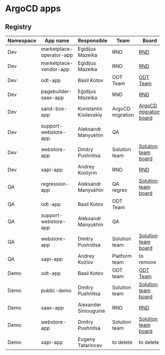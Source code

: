 # ArgoCD apps

## Registry

|Namespace |App name |Responsible | Team | Board | Status |
|----------|--------|-----------|-----------|-----------|-----------|
|Dev| marketplace-operator-app| Egidijus Mazeika| RND| [RND](https://virtocommerce.atlassian.net/secure/RapidBoard.jspa?projectKey=RND&rapidView=91) |[![App Status](https://cd.govirto.com/api/badge?name=marketplace-operator-app-dev&revision=true)](https://cd.govirto.com/applications/marketplace-operator-app-dev) |
|Dev| marketplace-vendor-app| Egidijus Mazeika| RND| [RND](https://virtocommerce.atlassian.net/secure/RapidBoard.jspa?projectKey=RND&rapidView=91) |[![App Status](https://cd.govirto.com/api/badge?name=marketplace-vendor-app-dev&revision=true)](https://cd.govirto.com/applications/marketplace-vendor-app-dev) |
|Dev| odt-app| Basil Kotov| ODT Team| [ODT Team](https://virtocommerce.atlassian.net/secure/RapidBoard.jspa?rapidView=65) |[![App Status](https://cd.govirto.com/api/badge?name=odt-app-dev&revision=true)](https://cd.govirto.com/applications/odt-app-dev) |
|Dev| pagebuilder-saas-app| Egidijus Mazeika| RND| [RND](https://virtocommerce.atlassian.net/secure/RapidBoard.jspa?projectKey=RND&rapidView=91) |[![App Status](https://cd.govirto.com/api/badge?name=pagebuilder-saas-app-dev&revision=true)](https://cd.govirto.com/applications/pagebuilder-saas-app-dev) |
|Dev| sand-box-app| Konstantin Kisilevskiy| ArgoCD migration| [ArgoCD migration board](https://virtocommerce.atlassian.net/secure/RapidBoard.jspa?rapidView=92&selectedIssue=VP-5848) | [![App Status](https://cd.govirto.com/api/badge?name=sand-box-app-dev&revision=true)](https://cd.govirto.com/applications/sand-box-app-dev)  |
|Dev| support-webstore-app| Aleksandr Manyukhin| QA ||[![App Status](https://cd.govirto.com/api/badge?name=support-webstore-app-dev&revision=true)](https://cd.govirto.com/applications/support-webstore-app-dev) |
|Dev| webstore-app| Dmitry Pushnitsa| Solution team |[Solution team board](https://virtocommerce.atlassian.net/jira/software/projects/VDS/boards/95)| [![App Status](https://cd.govirto.com/api/badge?name=webstore-app-dev&revision=true)](https://cd.govirto.com/applications/webstore-app-dev) |
|Dev| xapi-app| Andrey Kostyrin| RND | [RND](https://virtocommerce.atlassian.net/secure/RapidBoard.jspa?projectKey=RND&rapidView=91) | |[![App Status](https://cd.govirto.com/api/badge?name=xapi-app-dev&revision=true)](https://cd.govirto.com/applications/xapi-app-dev) |
|QA| regression-app| Aleksandr Manyukhin| QA regres | [Solution team board](https://virtocommerce.atlassian.net/jira/software/projects/VDS/boards/95)|[![App Status](https://cd.govirto.com/api/badge?name=regression-app-qa&revision=true)](https://cd.govirto.com/applications/regression-app-qa) |
|QA| odt-app| Basil Kotov| ODT Team | |[![App Status](https://cd.govirto.com/api/badge?name=odt-app-qa&revision=true)](https://cd.govirto.com/applications/odt-app-qa) |
|QA| support-webstore-app| Aleksandr Manyukhin| QA | | [![App Status](https://cd.govirto.com/api/badge?name=support-webstore-app-qa&revision=true)](https://cd.govirto.com/applications/support-webstore-app-qa) |
|QA| webstore-app| Dmitry Pushnitsa| Solution team| [Solution team board](https://virtocommerce.atlassian.net/jira/software/projects/VDS/boards/95)| [![App Status](https://cd.govirto.com/api/badge?name=webstore-app-qa&revision=true)](https://cd.govirto.com/applications/webstore-app-qa) |
|QA| xapi-app| Andrey Kozlov| Platform team | to remove | [![App Status](https://cd.govirto.com/api/badge?name=xapi-app-qa&revision=true)](https://cd.govirto.com/applications/xapi-app-qa) |
|Demo| odt-app| Basil Kotov| ODT team | [ODT Team](https://virtocommerce.atlassian.net/secure/RapidBoard.jspa?rapidView=65) | [![App Status](https://cd.govirto.com/api/badge?name=odt-app-demo&revision=true)](https://cd.govirto.com/applications/odt-app-demo) |
|Demo| public-demo| Dmitry Pushnitsa | Solution team | [Solution team board](https://virtocommerce.atlassian.net/jira/software/projects/VDS/boards/95)|[![App Status](https://cd.govirto.com/api/badge?name=public-demo&revision=true)](https://cd.govirto.com/applications/public-demo) |
|Demo| saas-app| Alexander Siniouguine| RND| [RND](https://virtocommerce.atlassian.net/secure/RapidBoard.jspa?projectKey=RND&rapidView=91) |[![App Status](https://cd.govirto.com/api/badge?name=saas-app-demo&revision=true)](https://cd.govirto.com/applications/saas-app-demo) |
|Demo| webstore-app| Dmitry Pushnitsa| Solution team | [Solution team board](https://virtocommerce.atlassian.net/jira/software/projects/VDS/boards/95)| [![App Status](https://cd.govirto.com/api/badge?name=webstore-app-demo&revision=true)](https://cd.govirto.com/applications/webstore-app-demo) |
|Demo| xapi-app| Eugeny Tatarincev| to delete | to delete |[![App Status](https://cd.govirto.com/api/badge?name=xapi-app-demo&revision=true)](https://cd.govirto.com/applications/xapi-app-demo) |
